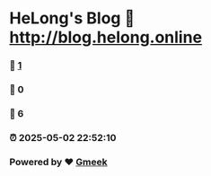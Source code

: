# HeLong's Blog :link: http://blog.helong.online 
### :page_facing_up: [1](http://blog.helong.online/tag.html) 
### :speech_balloon: 0 
### :hibiscus: 6 
### :alarm_clock: 2025-05-02 22:52:10 
### Powered by :heart: [Gmeek](https://github.com/Meekdai/Gmeek)
